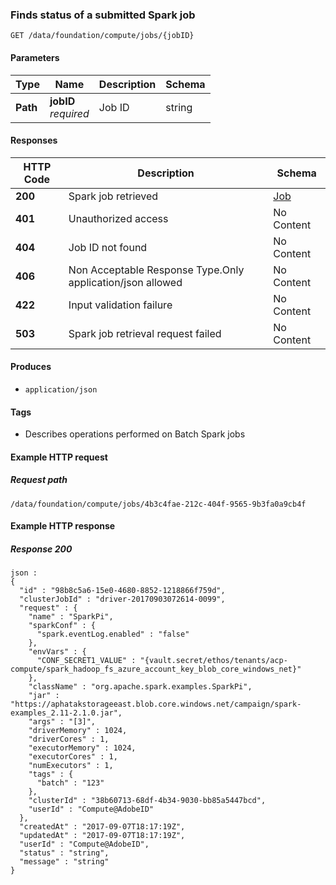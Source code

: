 
<a name="getsparkjobstatus"></a>
### Finds status of a submitted Spark job
```
GET /data/foundation/compute/jobs/{jobID}
```


#### Parameters

|Type|Name|Description|Schema|
|---|---|---|---|
|**Path**|**jobID**  <br>*required*|Job ID|string|


#### Responses

|HTTP Code|Description|Schema|
|---|---|---|
|**200**|Spark job retrieved|[Job](../definitions/Job.md#job)|
|**401**|Unauthorized access|No Content|
|**404**|Job ID not found|No Content|
|**406**|Non Acceptable Response Type.Only application/json allowed|No Content|
|**422**|Input validation failure|No Content|
|**503**|Spark job retrieval request failed|No Content|


#### Produces

* `application/json`


#### Tags

* Describes operations performed on Batch Spark jobs


#### Example HTTP request

##### Request path
```
/data/foundation/compute/jobs/4b3c4fae-212c-404f-9565-9b3fa0a9cb4f
```


#### Example HTTP response

##### Response 200
```
json :
{
  "id" : "98b8c5a6-15e0-4680-8852-1218866f759d",
  "clusterJobId" : "driver-20170903072614-0099",
  "request" : {
    "name" : "SparkPi",
    "sparkConf" : {
      "spark.eventLog.enabled" : "false"
    },
    "envVars" : {
      "CONF_SECRET1_VALUE" : "{vault.secret/ethos/tenants/acp-compute/spark_hadoop_fs_azure_account_key_blob_core_windows_net}"
    },
    "className" : "org.apache.spark.examples.SparkPi",
    "jar" : "https://aphatakstorageeast.blob.core.windows.net/campaign/spark-examples_2.11-2.1.0.jar",
    "args" : "[3]",
    "driverMemory" : 1024,
    "driverCores" : 1,
    "executorMemory" : 1024,
    "executorCores" : 1,
    "numExecutors" : 1,
    "tags" : {
      "batch" : "123"
    },
    "clusterId" : "38b60713-68df-4b34-9030-bb85a5447bcd",
    "userId" : "Compute@AdobeID"
  },
  "createdAt" : "2017-09-07T18:17:19Z",
  "updatedAt" : "2017-09-07T18:17:19Z",
  "userId" : "Compute@AdobeID",
  "status" : "string",
  "message" : "string"
}
```



